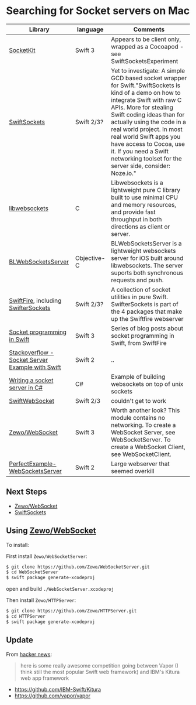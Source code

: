 # Searching for Socket servers on Mac

| Library                |language | Comments                                                |
|------------------------|---------|---------------------------------------------------------|
|[SocketKit](https://github.com/YaxinCheng/SocketKit)|Swift 3|Appears to be client only, wrapped as a Cocoapod - see SwiftSocketsExperiment|
|[SwiftSockets](http://www.alwaysrightinstitute.com/SwiftSockets/)|Swift 2/3?|Yet to investigate: A simple GCD based socket wrapper for Swift."SwiftSockets is kind of a demo on how to integrate Swift with raw C APIs. More for stealing Swift coding ideas than for actually using the code in a real world project. In most real world Swift apps you have access to Cocoa, use it. If you need a Swift networking toolset for the server side, consider: Noze.io."|
|[libwebsockets](https://libwebsockets.org)|C|Libwebsockets is a lightweight pure C library built to use minimal CPU and memory resources, and provide fast throughput in both directions as client or server.|
|[BLWebSocketsServer](https://github.com/benlodotcom/BLWebSocketsServer)|Objective-C|BLWebSocketsServer is a lightweight websockets server for iOS built around libwebsockets. The server suports both synchronous requests and push.|
|[SwiftFire](https://github.com/Swiftrien/Swiftfire), including [SwifterSockets](https://github.com/Swiftrien/SwifterSockets)|Swift 2/3?|A collection of socket utilities in pure Swift. SwifterSockets is part of the 4 packages that make up the Swiftfire webserver|
|[Socket programming in Swift](http://swiftrien.blogspot.co.uk/2015/11/socket-programming-in-swift-part-5.html)|Swift 3|Series of blog posts about socket programming in Swift, from SwiftFire|
|[Stackoverflow - Socket Server Example with Swift](http://stackoverflow.com/questions/24977805/socket-server-example-with-swift)|Swift 2| .. |
|[Writing a socket server in C#](https://developer.mozilla.org/en-US/docs/Web/API/WebSockets_API/Writing_WebSocket_server)|C#|Example of building websockets on top of unix sockets|
|[SwiftWebSocket](https://github.com/tidwall/SwiftWebSocket)|Swift 2/3|couldn't get to work|
|[Zewo/WebSocket](https://github.com/Zewo/WebSocket)|Swift 3|Worth another look? This module contains no networking. To create a WebSocket Server, see WebSocketServer. To create a WebSocket Client, see WebSocketClient.|
|[PerfectExample-WebSocketsServer](https://github.com/PerfectlySoft/PerfectExample-WebSocketsServer)|Swift 2|Large webserver that seemed overkill|

## Next Steps
* [Zewo/WebSocket](https://github.com/Zewo/WebSocket)
* [SwiftSockets](http://www.alwaysrightinstitute.com/SwiftSockets/)

## Using [Zewo/WebSocket](https://github.com/Zewo/WebSocket)

To install:

First install `Zewo/WebSocketServer`:
```bash
$ git clone https://github.com/Zewo/WebSocketServer.git
$ cd WebSocketServer
$ swift package generate-xcodeproj
```

open and build `./WebSocketServer.xcodeproj`

Then install `Zewo/HTTPServer`:
```bash
$ git clone https://github.com/Zewo/HTTPServer.git
$ cd HTTPServer
$ swift package generate-xcodeproj
```

## Update
From [hacker news](https://news.ycombinator.com/item?id=14972637):

> here is some really awesome competition going between Vapor (I think still the most popular Swift web framework) and IBM's Kitura web app framework

* https://github.com/IBM-Swift/Kitura
* https://github.com/vapor/vapor

